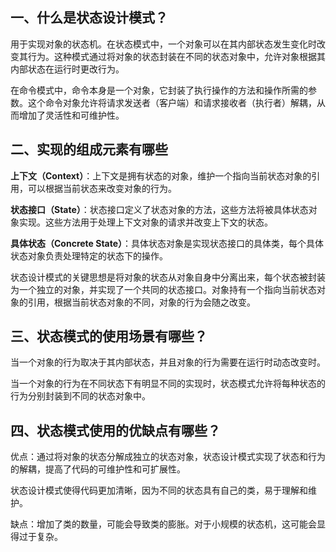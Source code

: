 ## 一、什么是状态设计模式？

用于实现对象的状态机。在状态模式中，一个对象可以在其内部状态发生变化时改变其行为。这种模式通过将对象的状态封装在不同的状态对象中，允许对象根据其内部状态在运行时更改行为。

在命令模式中，命令本身是一个对象，它封装了执行操作的方法和操作所需的参数。这个命令对象允许将请求发送者（客户端）和请求接收者（执行者）解耦，从而增加了灵活性和可维护性。

## 二、实现的组成元素有哪些

**上下文（Context）**：上下文是拥有状态的对象，维护一个指向当前状态对象的引用，可以根据当前状态来改变对象的行为。

**状态接口（State）**：状态接口定义了状态对象的方法，这些方法将被具体状态对象实现。这些方法用于处理上下文对象的请求并改变上下文的状态。

**具体状态（Concrete State）**：具体状态对象是实现状态接口的具体类，每个具体状态对象负责处理特定的状态下的操作。



状态设计模式的关键思想是将对象的状态从对象自身中分离出来，每个状态被封装为一个独立的对象，并实现了一个共同的状态接口。对象持有一个指向当前状态对象的引用，根据当前状态对象的不同，对象的行为会随之改变。



## 三、状态模式的使用场景有哪些？

当一个对象的行为取决于其内部状态，并且对象的行为需要在运行时动态改变时。

当一个对象的行为在不同状态下有明显不同的实现时，状态模式允许将每种状态的行为分别封装到不同的状态对象中。

## 四、状态模式使用的优缺点有哪些？

优点：通过将对象的状态分解成独立的状态对象，状态设计模式实现了状态和行为的解耦，提高了代码的可维护性和可扩展性。

状态设计模式使得代码更加清晰，因为不同的状态具有自己的类，易于理解和维护。

缺点：增加了类的数量，可能会导致类的膨胀。对于小规模的状态机，这可能会显得过于复杂。